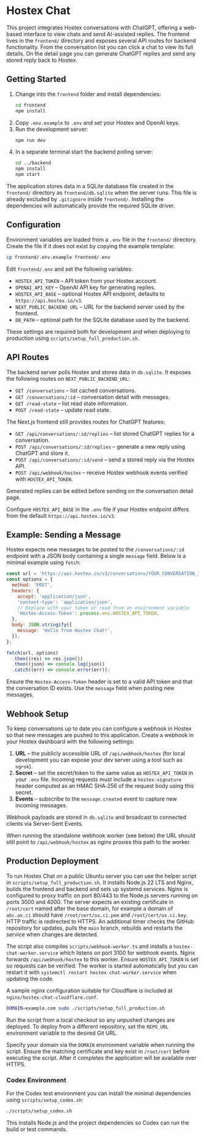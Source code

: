 # Hostex Chat

This project integrates Hostex conversations with ChatGPT, offering a web-based interface to view chats and send AI-assisted replies. The frontend lives in the `frontend/` directory and exposes several API routes for backend functionality. From the conversation list you can click a chat to view its full details. On the detail page you can generate ChatGPT replies and send any stored reply back to Hostex.

## Getting Started

1. Change into the `frontend` folder and install dependencies:
   ```bash
   cd frontend
   npm install
   ```
2. Copy `.env.example` to `.env` and set your Hostex and OpenAI keys.
3. Run the development server:
   ```bash
   npm run dev
   ```
4. In a separate terminal start the backend polling server:
   ```bash
   cd ../backend
   npm install
   npm start
   ```

The application stores data in a SQLite database file created in the
`frontend/` directory as `frontend/db.sqlite` when the server runs. This file is
already excluded by `.gitignore` inside `frontend/`. Installing the
dependencies will automatically provide the required SQLite driver.

## Configuration

Environment variables are loaded from a `.env` file in the `frontend/`
directory. Create the file if it does not exist by copying the example
template:

```bash
cp frontend/.env.example frontend/.env
```

Edit `frontend/.env` and set the following variables:

- `HOSTEX_API_TOKEN` – API token from your Hostex account.
- `OPENAI_API_KEY` – OpenAI API key for generating replies.
- `HOSTEX_API_BASE` – optional Hostex API endpoint, defaults to
  `https://api.hostex.io/v3`.
- `NEXT_PUBLIC_BACKEND_URL` – URL for the backend server used by the frontend.
- `DB_PATH` – optional path for the SQLite database used by the backend.

These settings are required both for development and when deploying to
production using `scripts/setup_full_production.sh`.

## API Routes

The backend server polls Hostex and stores data in `db.sqlite`. It exposes the following routes on `NEXT_PUBLIC_BACKEND_URL`:

- `GET /conversations` – list cached conversations.
- `GET /conversations/:id` – conversation detail with messages.
- `GET /read-state` – list read state information.
- `POST /read-state` – update read state.

The Next.js frontend still provides routes for ChatGPT features:
- `GET /api/conversations/:id/replies` – list stored ChatGPT replies for a conversation.
- `POST /api/conversations/:id/replies` – generate a new reply using ChatGPT and store it.
- `POST /api/conversations/:id/send` – send a stored reply via the Hostex API.
- `POST /api/webhook/hostex` – receive Hostex webhook events verified with `HOSTEX_API_TOKEN`.

Generated replies can be edited before sending on the conversation detail page.

Configure `HOSTEX_API_BASE` in the `.env` file if your Hostex endpoint differs from the default `https://api.hostex.io/v3`.

## Example: Sending a Message

Hostex expects new messages to be posted to the `/conversations/:id` endpoint
with a JSON body containing a single `message` field. Below is a minimal
example using `fetch`:

```javascript
const url = 'https://api.hostex.io/v3/conversations/YOUR_CONVERSATION_ID';
const options = {
  method: 'POST',
  headers: {
    accept: 'application/json',
    'content-type': 'application/json',
    // Replace with your token or read from an environment variable
    'Hostex-Access-Token': process.env.HOSTEX_API_TOKEN,
  },
  body: JSON.stringify({
    message: 'Hello from Hostex Chat!',
  }),
};

fetch(url, options)
  .then((res) => res.json())
  .then((json) => console.log(json))
  .catch((err) => console.error(err));
```

Ensure the `Hostex-Access-Token` header is set to a valid API token and that the
conversation ID exists. Use the `message` field when posting new messages.

## Webhook Setup

To keep conversations up to date you can configure a webhook in Hostex so that
new messages are pushed to this application. Create a webhook in your Hostex
dashboard with the following settings:

1. **URL** – the publicly accessible URL of `/api/webhook/hostex` (for local
   development you can expose your dev server using a tool such as `ngrok`).
2. **Secret** – set the secret/token to the same value as `HOSTEX_API_TOKEN` in
   your `.env` file. Incoming requests must include a `hostex-signature` header
   computed as an HMAC SHA‑256 of the request body using this secret.
3. **Events** – subscribe to the `message.created` event to capture new incoming
   messages.

Webhook payloads are stored in `db.sqlite` and broadcast to connected clients via
Server‑Sent Events.

When running the standalone webhook worker (see below) the URL should still
point to `/api/webhook/hostex` as nginx proxies this path to the worker.

## Production Deployment

To run Hostex Chat on a public Ubuntu server you can use the helper script in
`scripts/setup_full_production.sh`. It installs Node.js 22 LTS and Nginx, builds the
frontend and backend and sets up systemd services. Nginx is configured to proxy traffic
on port 80/443 to the Node.js servers running on ports 3000 and 4000. The server expects an
existing certificate in `/root/cert` named after the base domain, for example a
domain of `abc.ox.ci` should have `/root/cert/ox.ci.pem` and
`/root/cert/ox.ci.key`. HTTP traffic is redirected to HTTPS. An additional timer
checks the GitHub repository for updates, pulls the `main` branch, rebuilds and
restarts the service when changes are detected.

The script also compiles `scripts/webhook-worker.ts` and installs a
`hostex-chat-worker.service` which listens on port 3100 for webhook events. Nginx
forwards `/api/webhook/hostex` to this worker. Ensure `HOSTEX_API_TOKEN` is set
so requests can be verified. The worker is started automatically but you can
restart it with `systemctl restart hostex-chat-worker.service` when updating the
code.

A sample nginx configuration suitable for Cloudflare is included at
`nginx/hostex-chat-cloudflare.conf`.

```bash
DOMAIN=example.com sudo ./scripts/setup_full_production.sh
```

Run the script from a local checkout so any unpushed changes are deployed. To
deploy from a different repository, set the `REPO_URL` environment variable to
the desired Git URL.

Specify your domain via the `DOMAIN` environment variable when running the
script. Ensure the matching certificate and key exist in `/root/cert` before
executing the script. After it completes the application will be available over
HTTPS.

### Codex Environment

For the Codex test environment you can install the minimal dependencies using
`scripts/setup_codex.sh`:

```bash
./scripts/setup_codex.sh
```

This installs Node.js and the project dependencies so Codex can run the build or
test commands.
